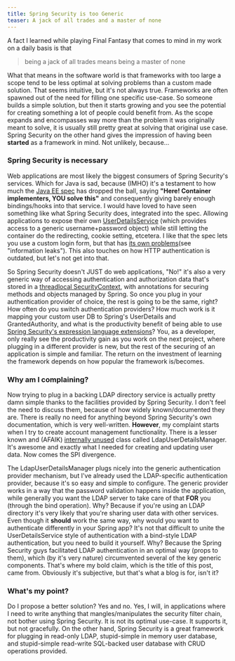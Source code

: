 ```yaml
---
title: Spring Security is too Generic
teaser: A jack of all trades and a master of none
---
```

A fact I learned while playing Final Fantasy that comes to mind in my work on a daily basis is that

> being a jack of all trades means being a master of none

What that means in the software world is that frameworks with too large a scope tend to be less optimal at solving problems than a custom made solution. That seems intuitive, but it's not always true. Frameworks are often spawned out of the need for filling one specific use-case. So someone builds a simple solution, but then it starts growing and you see the potential for creating something a lot of people could benefit from. As the scope expands and encompasses way more than the problem it was originally meant to solve, it is usually still pretty great at solving that original use case. Spring Security on the other hand gives the impression of having been __started__ as a framework in mind. Not unlikely, because...

### Spring Security is necessary
Web applications are most likely the biggest consumers of Spring Security's services. Which for Java is sad, because (IMHO) it's a testament to how much the [Java EE spec](http://docs.oracle.com/javaee/5/tutorial/doc/bnbwk.html) has dropped the ball, saying __"Here! Container implementers, YOU solve this"__ and consequently giving barely enough bindings/hooks into that service. I would have loved to have seen something like what Spring Security does, integrated into the spec. Allowing applications to expose their own [UserDetailsService](http://howtodoinjava.com/2013/04/16/custom-userdetailsservice-example-for-spring-3-security/) (which provides access to a generic username+password object) while still letting the container do the redirecting, cookie setting, etcetera. I like that the spec lets you use a custom login form, but that has [its own problems](http://spring.io/blog/2013/07/03/spring-security-java-config-preview-web-security#differences-to-the-xml-namespace)(see "information leaks"). This also touches on how HTTP authentication is outdated, but let's not get into that.

So Spring Security doesn't JUST do web applications, "No!" it's also a very generic way of accessing authentication and authorization data that's stored in a [threadlocal SecurityContext](http://docs.spring.io/autorepo/docs/spring-security/3.0.x/reference/technical-overview.html#d0e1543), with annotations for securing methods and objects managed by Spring. So once you plug in your authentication provider of choice, the rest is going to be the same, right? How often do you switch authentication providers? How much work is it mapping your custom user DB to Spring's UserDetails and GrantedAuthority, and what is the productivity benefit of being able to use [Spring Security's expression language extensions](http://docs.spring.io/spring-security/site/docs/3.0.x/reference/el-access.html)? You, as a developer, only really see the productivity gain as you work on the next project, where plugging in a different provider is new, but the rest of the securing of an application is simple and familiar. The return on the investment of learning the framework depends on how popular the framework is/becomes.

### Why am I complaining?
Now trying to plug in a backing LDAP directory service is actually pretty damn simple thanks to the facilities provided by Spring Security. I don't feel the need to discuss them, because of how widely known/documented they are. There is really no need for anything beyond Spring Security's own documentation, which is very well-written. __However__, my complaint starts when I try to create account management functionality. There is a lesser known and (AFAIK) [internally unused](http://stackoverflow.com/questions/729203/spring-security-what-is-the-userdetailsmanager-interface-used-for-and-more) class called LdapUserDetailsManager. It's awesome and exactly what I needed for creating and updating user data. Now comes the SPI divergence. 

The LdapUserDetailsManager plugs nicely into the generic authentication provider mechanism, but I've already used the LDAP-specific authentication provider, because it's so easy and simple to configure. The generic provider works in a way that the password validation happens inside the application, while generally you want the LDAP server to take care of that __FOR__ you (through the bind operation). Why? Because if you're using an LDAP directory it's very likely that you're sharing user data with other services. Even though it __should__ work the same way, why would you want to authenticate differently in your Spring app? It's not that difficult to unite the UserDetailsService style of authentication with a bind-style LDAP authentication, but you need to build it yourself. Why? Because the Spring Security guys facilitated LDAP authentication in an optimal way (props to them), which (by it's very nature) circumvented several of the key generic components. That's where my bold claim, which is the title of this post, came from. Obviously it's subjective, but that's what a blog is for, isn't it?

### What's my point?
Do I propose a better solution? Yes and no. Yes, I will, in applications where I need to write anything that mangles/manipulates the security filter chain, not bother using Spring Security. It is not its optimal use-case. It supports it, but not gracefully. On the other hand, Spring Security is a great framework for plugging in read-only LDAP, stupid-simple in memory user database, and stupid-simple read-write SQL-backed user database with CRUD operations provided.
